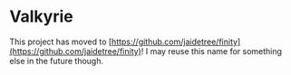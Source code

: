 # Valkyrie

This project has moved to [https://github.com/jaidetree/finity](https://github.com/jaidetree/finity)! I may reuse this name for something else in the future though.
